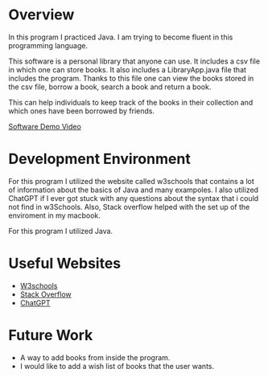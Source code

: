 # Overview

In this program I practiced Java. I am trying to become fluent in this programming language.

This software is a personal library that anyone can use. It includes a csv file in which one can store books. It also includes a LibraryApp.java file that includes the program. Thanks to this file one can view the books stored in the csv file, borrow a book, search a book and return a book. 

This can help individuals to keep track of the books in their collection and which ones have been borrowed by friends.

[Software Demo Video](https://youtu.be/DDQzdqaPsPk)

# Development Environment

For this program I utilized the website called w3schools that contains a lot of information about the basics of Java and many exampoles. I also utilized ChatGPT if I ever got stuck with any questions about the syntax that i could not find in w3Schools. Also, Stack overflow helped with the set up of the enviroment in my macbook.

For this program I utilized Java.

# Useful Websites

- [W3schools](https://www.w3schools.com/java/java_syntax.asp)
- [Stack Overflow](https://stackoverflow.com/)
- [ChatGPT](https://openai.com/chatgpt/overview/)

# Future Work

- A way to add books from inside the program.
- I would like to add a wish list of books that the user wants.
